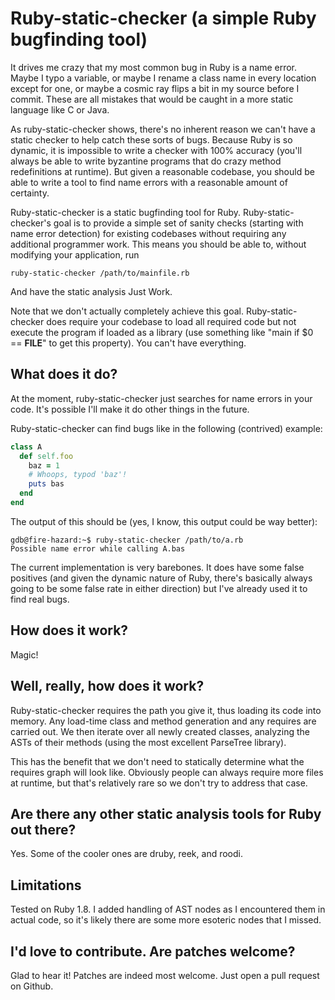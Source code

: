 Ruby-static-checker (a simple Ruby bugfinding tool)
===================================================

It drives me crazy that my most common bug in Ruby is a name
error. Maybe I typo a variable, or maybe I rename a class name in
every location except for one, or maybe a cosmic ray flips a bit in my
source before I commit. These are all mistakes that would be caught in
a more static language like C or Java.

As ruby-static-checker shows, there's no inherent reason we can't have
a static checker to help catch these sorts of bugs. Because Ruby is so
dynamic, it is impossible to write a checker with 100% accuracy
(you'll always be able to write byzantine programs that do crazy
method redefinitions at runtime). But given a reasonable codebase, you
should be able to write a tool to find name errors with a reasonable
amount of certainty.

Ruby-static-checker is a static bugfinding tool for
Ruby. Ruby-static-checker's goal is to provide a simple set of sanity
checks (starting with name error detection) for existing codebases
without requiring any additional programmer work. This means you
should be able to, without modifying your application, run

```shell
ruby-static-checker /path/to/mainfile.rb
```

And have the static analysis Just Work.

Note that we don't actually completely achieve this
goal. Ruby-static-checker does require your codebase to load all
required code but not execute the program if loaded as a library (use
something like "main if $0 == __FILE__" to get this property). You
can't have everything.

What does it do?
----------------

At the moment, ruby-static-checker just searches for name errors in
your code. It's possible I'll make it do other things in the future.

Ruby-static-checker can find bugs like in the following (contrived) example:

```ruby
class A
  def self.foo
    baz = 1
    # Whoops, typod 'baz'!
    puts bas
  end
end
```

The output of this should be (yes, I know, this output could be way better):

```shell
gdb@fire-hazard:~$ ruby-static-checker /path/to/a.rb
Possible name error while calling A.bas
```

The current implementation is very barebones. It does have some false
positives (and given the dynamic nature of Ruby, there's basically
always going to be some false rate in either direction) but I've
already used it to find real bugs.

How does it work?
-----------------

Magic!

Well, really, how does it work?
-------------------------------

Ruby-static-checker requires the path you give it, thus loading its
code into memory. Any load-time class and method generation and any
requires are carried out. We then iterate over all newly created
classes, analyzing the ASTs of their methods (using the most excellent
ParseTree library).

This has the benefit that we don't need to statically determine what
the requires graph will look like. Obviously people can always require
more files at runtime, but that's relatively rare so we don't try to
address that case.

Are there any other static analysis tools for Ruby out there?
-------------------------------------------------------------

Yes. Some of the cooler ones are druby, reek, and roodi.

Limitations
-----------

Tested on Ruby 1.8. I added handling of AST nodes as I encountered
them in actual code, so it's likely there are some more esoteric nodes
that I missed.

I'd love to contribute. Are patches welcome?
--------------------------------------------

Glad to hear it! Patches are indeed most welcome. Just open a pull
request on Github.
